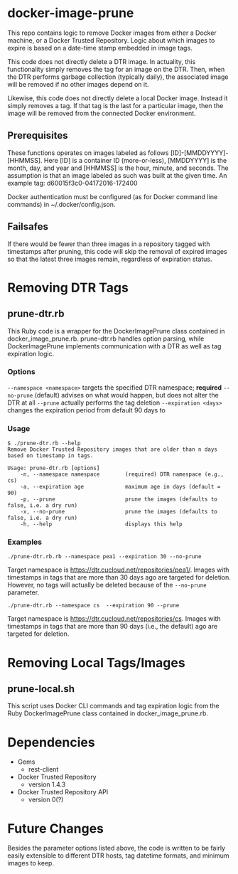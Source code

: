 # docker-image-prune

This repo contains logic to remove Docker images from either a Docker machine, or a Docker Trusted Repository. Logic about which images to expire is based on a date-time stamp embedded in image tags.

This code does not directly delete a DTR image. In actuality, this functionality simply removes the tag for an image on the DTR. Then, when the DTR performs garbage collection (typically daily), the associated image will be removed if no other images depend on it.

Likewise, this code does not directly delete a local Docker image. Instead it simply removes a tag. If that tag is the last for a particular image, then the image will be removed from the connected Docker environment.

## Prerequisites

These functions operates on images labeled as follows [ID]-[MMDDYYYY]-[HHMMSS]. Here [ID] is a container ID (more-or-less), [MMDDYYYY] is the month, day, and year and [HHMMSS] is the hour, minute, and seconds. The assumption is that an image labeled as such was built at the given time. An example tag:  d60015f3c0-04172016-172400

Docker authentication must be configured (as for Docker command line commands) in ~/.docker/config.json.

## Failsafes

If there would be fewer than three images in a repository tagged with timestamps after pruning, this code will skip the removal of expired images so that the latest three images remain, regardless of expiration status.

# Removing DTR Tags

## prune-dtr.rb

This Ruby code is a wrapper for the DockerImagePrune class contained in docker_image_prune.rb. prune-dtr.rb handles option parsing, while DockerImagePrune implements communication with a DTR as well as tag expiration logic.

### Options

 `--namespace <namespace>` targets the specified DTR namespace; **required**
`--no-prune` (default) advises on what would happen, but does not alter the DTR at all
`--prune` actually performs the tag deletion
`--expiration <days>` changes the expiration period from default 90 days to <days>

### Usage
```
$ ./prune-dtr.rb --help
Remove Docker Trusted Repository images that are older than n days based on timestamp in tags.

Usage: prune-dtr.rb [options]
    -n, --namespace namespace        (required) DTR namespace (e.g., cs)
    -a, --expiration age             maximum age in days (default = 90)
    -p, --prune                      prune the images (defaults to false, i.e. a dry run)
    -x, --no-prune                   prune the images (defaults to false, i.e. a dry run)
    -h, --help                       displays this help
```

### Examples

`./prune-dtr.rb.rb --namespace pea1 --expiration 30 --no-prune`

Target namespace is https://dtr.cucloud.net/repositories/pea1/. Images with timestamps in tags that are more than 30 days ago are targeted for deletion. However, no tags will actually be deleted because of the `--no-prune` parameter.

`./prune-dtr.rb --namespace cs  --expiration 90 --prune`

Target namespace is https://dtr.cucloud.net/repositories/cs. Images with timestamps in tags that are more than 90 days (i.e., the default) ago are targeted for deletion.

# Removing Local Tags/Images

## prune-local.sh

This script uses Docker CLI commands and tag expiration logic from the Ruby DockerImagePrune class contained in docker_image_prune.rb.

# Dependencies

* Gems
  * rest-client
* Docker Trusted Repository
  * version 1.4.3
* Docker Trusted Repository API
  * version 0(?)

# Future Changes

Besides the parameter options listed above, the code is written to be fairly easily extensible to different DTR hosts, tag datetime formats, and minimum images to keep.
